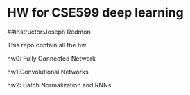 # HW for CSE599 deep learning 
##instructor:Joseph Redmon

This repo contain all the hw.

hw0: Fully Connected Network

hw1:Convolutional Networks

hw2: Batch Normalization and RNNs
